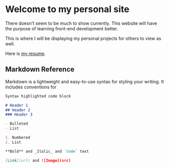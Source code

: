 # Welcome to my personal site


There doesn't seem to be much to show currently. This website will have the purpose of learning front-end development better.

This is where I will be displaying my personal projects for others to view as well.

<p>Here is <a href="Software_Engineer_Resume_2022.pdf" target="_blank">my resume</a>.

## Markdown Reference

Markdown is a lightweight and easy-to-use syntax for styling your writing. It includes conventions for

```markdown
Syntax highlighted code block

# Header 1
## Header 2
### Header 3

- Bulleted
- List

1. Numbered
2. List

**Bold** and _Italic_ and `Code` text

[Link](url) and ![Image](src)
```